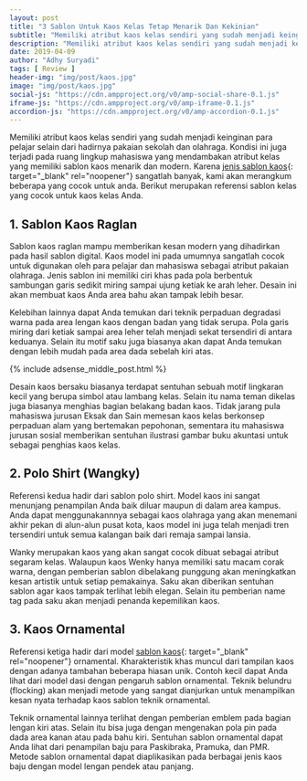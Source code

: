 ```yaml
---
layout: post
title: "3 Sablon Untuk Kaos Kelas Tetap Menarik Dan Kekinian"
subtitle: "Memiliki atribut kaos kelas sendiri yang sudah menjadi keinginan para pelajar selain dari hadirnya pakaian sekolah dan olahraga. Kondisi ini juga terjadi pada ruang lingkup mahasiswa yang mendambakan atribut kelas yang memiliki sablon kaos menarik dan modern."
description: "Memiliki atribut kaos kelas sendiri yang sudah menjadi keinginan para pelajar selain dari hadirnya pakaian sekolah dan olahraga. Kondisi ini juga terjadi pada ruang lingkup mahasiswa yang mendambakan atribut kelas yang memiliki sablon kaos menarik dan modern."
date: 2019-04-09
author: "Adhy Suryadi"
tags: [ Review ]
header-img: "img/post/kaos.jpg"
image: "img/post/kaos.jpg"
social-js: "https://cdn.ampproject.org/v0/amp-social-share-0.1.js"
iframe-js: "https://cdn.ampproject.org/v0/amp-iframe-0.1.js"
accordion-js: "https://cdn.ampproject.org/v0/amp-accordion-0.1.js"
---
```


Memiliki atribut kaos kelas sendiri yang sudah menjadi keinginan para pelajar selain dari hadirnya pakaian sekolah dan olahraga. Kondisi ini juga terjadi pada ruang lingkup mahasiswa yang mendambakan atribut kelas yang memiliki sablon kaos menarik dan modern. Karena [jenis sablon kaos](https://blog.porinto.com/jenis-sablon-terbaik/ "jenis sablon kaos"){: target="_blank" rel="noopener"} sangatlah banyak, kami akan merangkum beberapa yang cocok untuk anda. Berikut merupakan referensi sablon kelas yang cocok untuk kaos kelas Anda.

## 1. Sablon Kaos Raglan
Sablon kaos raglan mampu memberikan kesan modern yang dihadirkan pada hasil sablon digital. Kaos model ini pada umumnya sangatlah cocok untuk digunakan oleh para pelajar dan mahasiswa sebagai atribut pakaian olahraga. Jenis sablon ini memiliki ciri khas pada pola berbentuk sambungan garis sedikit miring sampai ujung ketiak ke arah leher. Desain ini akan membuat kaos Anda area bahu akan tampak lebih besar. 

Kelebihan lainnya dapat Anda temukan dari teknik perpaduan degradasi warna pada area lengan kaos dengan badan yang tidak serupa. Pola garis miring dari ketiak sampai area leher telah menjadi sekat tersendiri di antara keduanya. Selain itu motif saku juga biasanya akan dapat Anda temukan dengan lebih mudah pada area dada sebelah kiri atas.

{% include adsense_middle_post.html %}

Desain kaos bersaku biasanya terdapat sentuhan sebuah motif lingkaran kecil yang berupa simbol atau lambang kelas. Selain itu nama teman dikelas juga biasanya menghias bagian belakang badan kaos. Tidak jarang pula mahasiswa jurusan Eksak dan Sain memesan kaos kelas berkonsep perpaduan alam yang bertemakan pepohonan, sementara itu mahasiswa jurusan sosial memberikan sentuhan ilustrasi gambar buku akuntasi untuk sebagai penghias kaos kelas.

## 2. Polo Shirt (Wangky)
Referensi kedua hadir dari sablon polo shirt. Model kaos ini sangat menunjang penampilan Anda baik diluar maupun di dalam area kampus. Anda dapat menggunakannnya sebagai kaos olahraga yang akan menemani akhir pekan di alun-alun pusat kota, kaos model ini juga telah menjadi tren tersendiri untuk semua kalangan baik dari remaja sampai lansia.

Wanky merupakan kaos yang akan sangat cocok dibuat sebagai atribut segaram kelas. Walaupun kaos Wenky hanya memiliki satu macam corak warna, dengan pemberian sablon dibelakang punggung akan meningkatkan kesan artistik untuk setiap pemakainya. Saku akan diberikan sentuhan sablon agar kaos tampak terlihat lebih elegan. Selain itu pemberian name tag pada saku akan menjadi penanda kepemilikan kaos.

## 3. Kaos Ornamental
Referensi ketiga hadir dari model [sablon kaos](https://www.porinto.com/ "sablon kaos"){: target="_blank" rel="noopener"} ornamental. Kharakteristik khas muncul dari tampilan kaos dengan adanya tambahan beberapa hiasan unik. Contoh kecil dapat Anda lihat dari model dasi dengan pengaruh sablon ornamental. Teknik belundru (flocking) akan menjadi metode yang sangat dianjurkan untuk menampilkan kesan nyata terhadap kaos sablon teknik ornamental. 

Teknik ornamental lainnya terlihat dengan pemberian emblem pada bagian lengan kiri atas. Selain itu bisa juga dengan mengenakan pola pin pada dada area kanan atau pada bahu kiri. Sentuhan sablon ornamental dapat Anda lihat dari penampilan baju para Paskibraka, Pramuka, dan PMR. Metode sablon ornamental dapat diaplikasikan pada berbagai jenis kaos baju dengan model lengan pendek atau panjang.

